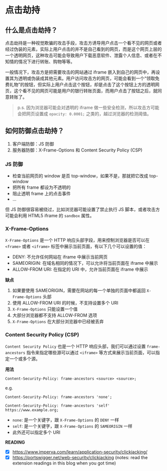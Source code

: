 # 点击劫持

## 什么是点击劫持？

点击劫持是一种视觉欺骗的攻击手段，攻击方诱导用户点击一个看不见的网页或者经过伪装的元素，实际上用户点击的并不是自己看到的网页，而是这个网页上层的一个透明网页，这种攻击可能会导致用户下载恶意软件、泄露个人信息、或者在不知情的情况下进行转账、购物等等。

一般情况下，攻击方是把需要攻击的网站通过 iframe 嵌入到自己的网页中，再设置其为透明或伪装成其他元素。用户访问攻击方的网页，可能会看到一个“领取免费礼物”的按钮，但实际上用户点击这个按钮，却是点击了这个按钮上方的透明网页，这个看不见的网页可能是用户的银行转账页面，而用户点击了按钮之后，就同意转账了。

> p.s. 因为浏览器可能会对透明的 iframe 做一些安全检测，所以攻击方可能会把网页设置成 `opacity: 0.0001;` 之类的，越过浏览器的检测阈值。

## 如何防御点击劫持？

1. 客户端防御：JS 防御
2. 服务器防御：X-Frame-Options 和 Content Security Policy (CSP)

### JS 防御

-   检查当前网页的 window 是否 top-window，如果不是，那就把它改成 top-window
-   把所有 frame 都设为不透明的
-   阻止透明 frame 上的点击事件
-   ...

但 JS 防御很容易被绕过，比如浏览器可能设置了禁止执行 JS 脚本，或者攻击方可能会利用 HTML5 iframe 的 `sandbox` 属性。

### X-Frame-Options

`X-Frame-Options` 是一个 HTTP 响应头部字段，用来控制浏览器是否可以在 `<frame>` 或者 `<iframe>` 标签中展示当前页面，有以下几个可以设置的值：

-   DENY: 不允许任何网站在 iframe 中展示当前网页
-   SAMEORIGIN: 在域名相同的情况下，可以允许将当前页面在 iframe 中展示
-   ALLOW-FROM URI: 在指定的 URI 中，允许当前页面在 iframe 中展示

**缺点**

1. 如果要使用 SAMEORIGIN，需要在网站的每一个单独的页面中都返回 `X-Frame-Options` 头部
2. 使用 ALLOW-FROM URI 的时候，不支持设置多个 URI
3. `X-Frame-Options` 只能设置一个值
4. 大部分浏览器都不支持 ALLOW-FROM 选项
5. `X-Frame-Options` 在大部分浏览器中已经被丢弃

### Content Security Policy (CSP)

`Content Security Policy` 也是一个 HTTP 响应头部，我们可以通过设置 `frame-ancestors` 指令来指定哪些源可以通过 `<iframe>` 等方式来展示当前页面，可以指定一个或多个源。

**用法**

`Content-Security-Policy: frame-ancestors <source> <source>;`

e.g.

```
Content-Security-Policy: frame-ancestors 'none';

Content-Security-Policy: frame-ancestors 'self' https://www.example.org;
```

-   `none`: 是一个关键字，跟 `X-Frame-Options` 的 `DENY` 一样
-   `self`: 是一个关键字，跟 `X-Frame-Options` 的 `SAMEORIGIN` 一样
-   此外还可以指定多个 URI

**READING**

-   [x] https://www.imperva.com/learn/application-security/clickjacking/
-   [x] https://portswigger.net/web-security/clickjacking (notes: read the extension readings in this blog when you got time)
